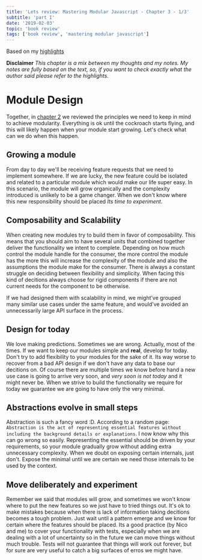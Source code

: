 ```yaml
---
title: 'Lets review: Mastering Modular Javascript - Chapter 3 - 1/3'
subtitle: 'part I'
date: '2019-02-03'
topic: 'book review'
tags: ['book review', 'mastering modular javascript']
---
```


Based on my [highlights](https://github.com/neomaxzero/m-quickreview/blob/master/mastering-modular-js/chapter-03.md)

**Disclaimer**
_This chapter is a mix between my thoughts and my notes.
My notes are fully based on the text, so, if you want to check exactly what the author said please refer to the highlights._

# Module Design

Together, in [chapter 2](https://m4x.io/009-mjs-modularity-principles) we reviewed the principles we need to keep in mind to achieve modularity. Everything is ok until the cockroach starts flying, and this will likely happen when your module start growing. Let's check what can we do when this happen.

## Growing a module

From day to day we'll be receiving feature requests that we need to implement somewhere. If we are lucky, the new feature could be isolated and related to a particular module which would make our life super easy. In this scenario, the module will grow organically and the complexity introduced is unlikely to be a game changer. When we don't know where this new responsibility should be placed _Its time to experiment._

## Composability and Scalability

When creating new modules try to build them in favor of composability. This means that you should aim to have several units that combined together deliver the functionality we intent to complete. Depending on how much control the module handle for the consumer, the more control the module has the more this will increase the complexity of the module and also the assumptions the module make for the consumer. There is always a constant struggle on deciding between flexibility and simplicity. When facing this kind of decitions always choose for rigid components if there are not current needs for the component to be otherwise.

If we had designed them with scalability in mind, we might’ve grouped many similar use cases under the same feature, and would’ve avoided an unnecessarily large API surface in the process.

## Design for today

We love making predictions. Sometimes we are wrong. Actually, most of the times. If we want to keep our modules simple and **real**, develop for today. Don't try to add flexibility to your modules for the sake of it. Its way worse to recover from a bad API design if we don't have any data to base our decitions on. Of course there are multiple times we know before hand a new use case is going to arrive very soon, and _very soon is not today_ and it might never be. When we strive to build the functionality we require for today we guarantee we are going to have only the very minimal.

## Abstractions evolve in small steps

Abstraction is such a fancy word :D. According to a random page: `Abstraction is the act of representing essential features without including the background details or explanations`. I now know why this can go wrong so easily. Representing the essential should be driven by your requirements, so your module gradually grow without adding extra unnecessary complexity.
When we doubt on exposing certain internals, just don't. Expose the minimal until we are certain we need those internals to be used by the context.

## Move deliberately and experiment

Remember we said that modules will grow, and sometimes we won't know where to put the new features so we just have to tried things out. It's ok to make mistakes because when there is lack of information taking decitions becomes a tough problem. Just wait until a pattern emerge and we know for certain where the features should be placed. Its a good practice (by Nico and me) to cover your functionality with tests, especially when we are dealing with a lot of uncertainty so in the future we can move things without much trouble. Tests will not guarantee that things will work out forever, but for sure are very useful to catch a big surfaces of erros we might have.
